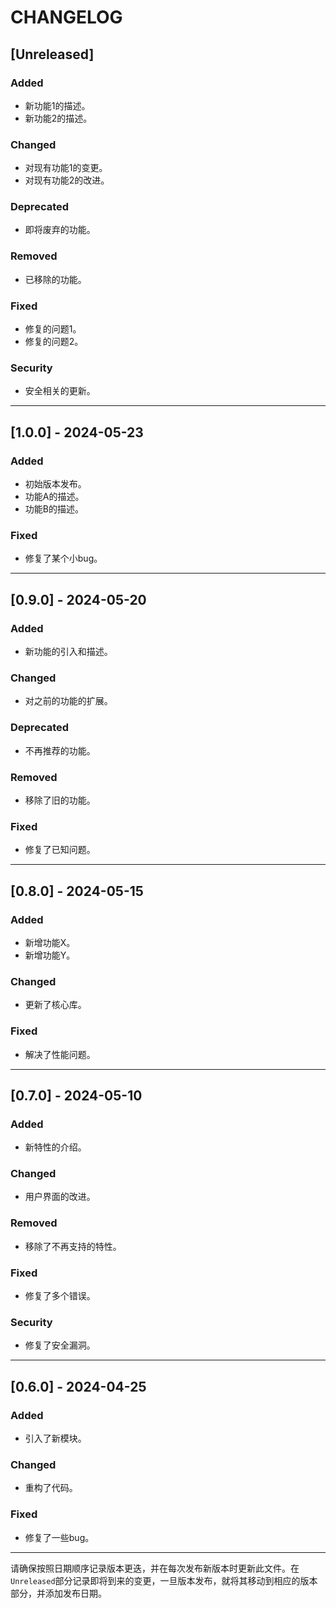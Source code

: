 # CHANGELOG

## [Unreleased]
### Added
- 新功能1的描述。
- 新功能2的描述。

### Changed
- 对现有功能1的变更。
- 对现有功能2的改进。

### Deprecated
- 即将废弃的功能。

### Removed
- 已移除的功能。

### Fixed
- 修复的问题1。
- 修复的问题2。

### Security
- 安全相关的更新。

---

## [1.0.0] - 2024-05-23
### Added
- 初始版本发布。
- 功能A的描述。
- 功能B的描述。

### Fixed
- 修复了某个小bug。

---

## [0.9.0] - 2024-05-20
### Added
- 新功能的引入和描述。

### Changed
- 对之前的功能的扩展。

### Deprecated
- 不再推荐的功能。

### Removed
- 移除了旧的功能。

### Fixed
- 修复了已知问题。

---

## [0.8.0] - 2024-05-15
### Added
- 新增功能X。
- 新增功能Y。

### Changed
- 更新了核心库。

### Fixed
- 解决了性能问题。

---

## [0.7.0] - 2024-05-10
### Added
- 新特性的介绍。

### Changed
- 用户界面的改进。

### Removed
- 移除了不再支持的特性。

### Fixed
- 修复了多个错误。

### Security
- 修复了安全漏洞。

---

## [0.6.0] - 2024-04-25
### Added
- 引入了新模块。

### Changed
- 重构了代码。

### Fixed
- 修复了一些bug。

---

请确保按照日期顺序记录版本更迭，并在每次发布新版本时更新此文件。在`Unreleased`部分记录即将到来的变更，一旦版本发布，就将其移动到相应的版本部分，并添加发布日期。